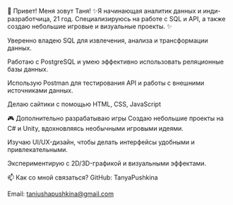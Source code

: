 👋 Привет! Меня зовут Таня!
✨Я начинающая аналитик данных и инди-разработчица, 21 год. Специализируюсь на работе с SQL и API, а также создаю небольшие игровые и визуальные проекты. ✨

Уверенно владею SQL для извлечения, анализа и трансформации данных.

Работаю с PostgreSQL и умею эффективно использовать реляционные базы данных.

Использую Postman для тестирования API и работы с внешними источниками данных.

Делаю сайтики с помощью HTML, CSS, JavaScript

🎮 Дополнительно разрабатываю игры
Создаю небольшие проекты на C# и Unity, вдохновляясь необычными игровыми идеями.

Изучаю UI/UX-дизайн, чтобы делать интерфейсы удобными и привлекательными.

Экспериментирую с 2D/3D-графикой и визуальными эффектами.

📫 Как со мной связаться?
GitHub: TanyaPushkina

Email: taniushapushkina@gmail.com
